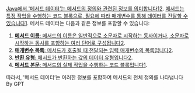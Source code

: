 [Java에서 '메서드 데이터’는 메서드의 정의와 관련된 정보를 의미합니다](https://www.w3schools.com/java/java_methods.asp)[1](https://www.w3schools.com/java/java_methods.asp)[2](https://docs.oracle.com/javase/tutorial/java/javaOO/methods.html). [메서드는 특정 작업을 수행하는 코드 블록으로, 필요에 따라 매개변수를 통해 데이터를 전달할 수 있습니다](https://www.w3schools.com/java/java_methods.asp)[1](https://www.w3schools.com/java/java_methods.asp). 메서드 데이터는 다음과 같은 정보를 포함할 수 있습니다:

1. [**메서드 이름**: 메서드의 이름은 일반적으로 소문자로 시작하는 동사이거나, 소문자로 시작하는 동사를 포함하는 여러 단어로 구성됩니다](https://www.w3schools.com/java/java_methods.asp)[2](https://docs.oracle.com/javase/tutorial/java/javaOO/methods.html).
2. [**매개변수 목록**: 메서드가 호출될 때 전달되는 입력 매개변수의 목록입니다](https://www.w3schools.com/java/java_methods.asp)[2](https://docs.oracle.com/javase/tutorial/java/javaOO/methods.html).
3. [**반환 유형**: 메서드가 반환하는 값의 데이터 유형입니다](https://www.w3schools.com/java/java_methods.asp)[2](https://docs.oracle.com/javase/tutorial/java/javaOO/methods.html).
4. [**메서드 본문**: 메서드의 실제 작업을 수행하는 코드 블록입니다](https://www.w3schools.com/java/java_methods.asp)[1](https://www.w3schools.com/java/java_methods.asp).

따라서, '메서드 데이터’는 이러한 정보를 포함하여 메서드의 전체 정의를 나타냅니다
By GPT